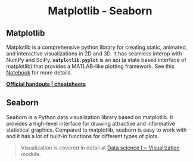 <h1 align="center"> Matplotlib - Seaborn </h1>

## Matplotlib 

Matplotlib is a comprehensive python library for creating static, animated, and interactive visualizations in 2D and 3D. It has seamless interop with NumPy and SciPy. **`matplotlib.pyplot`** is an api (a state based interface of matplotlib) that provides a MATLAB-like plotting framework. See this [Notebook](./Matplotlib_notebook.ipynb) for more details.

**[Official handouts | cheatsheets](https://matplotlib.org/cheatsheets/)**

## Seaborn

Seaborn is a Python data visualization library based on matplotlib. It provides a high-level interface for drawing attractive and informative statistical graphics. Compared to matplotlib, seaborn is easy to work with and it has a lot of built-in functions for different types of plots. 

> Visualization is covered in detail at [Data science I ~ Visualization](../../05.%20Data_Science-I/Data_visualization.md) module.
